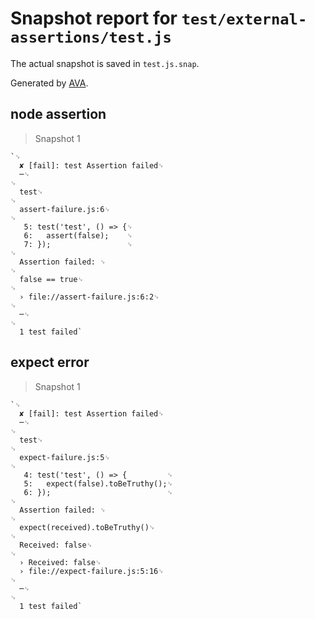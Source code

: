 # Snapshot report for `test/external-assertions/test.js`

The actual snapshot is saved in `test.js.snap`.

Generated by [AVA](https://avajs.dev).

## node assertion

> Snapshot 1

    `␊
      ✘ [fail]: test Assertion failed␊
      ─␊
    ␊
      test␊
    ␊
      assert-failure.js:6␊
    ␊
       5: test('test', () => {␊
       6:   assert(false);    ␊
       7: });                 ␊
    ␊
      Assertion failed: ␊
    ␊
      false == true␊
    ␊
      › file://assert-failure.js:6:2␊
    ␊
      ─␊
    ␊
      1 test failed`

## expect error

> Snapshot 1

    `␊
      ✘ [fail]: test Assertion failed␊
      ─␊
    ␊
      test␊
    ␊
      expect-failure.js:5␊
    ␊
       4: test('test', () => {         ␊
       5:   expect(false).toBeTruthy();␊
       6: });                          ␊
    ␊
      Assertion failed: ␊
    ␊
      expect(received).toBeTruthy()␊
    ␊
      Received: false␊
    ␊
      › Received: false␊
      › file://expect-failure.js:5:16␊
    ␊
      ─␊
    ␊
      1 test failed`
